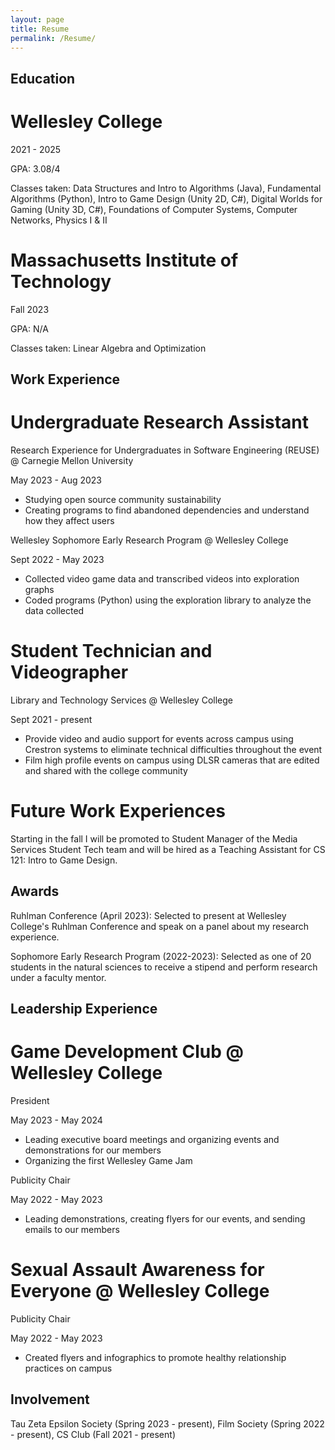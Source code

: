 ```yaml
---
layout: page
title: Resume
permalink: /Resume/
---
```

 
## Education 
 
# Wellesley College
2021 - 2025

GPA: 3.08/4

Classes taken: Data Structures and Intro to Algorithms (Java), Fundamental Algorithms (Python), Intro to Game Design (Unity 2D, C#), Digital Worlds for Gaming (Unity 3D, C#), Foundations of Computer Systems, Computer Networks, Physics I & II

# Massachusetts Institute of Technology
Fall 2023

GPA: N/A

Classes taken: Linear Algebra and Optimization

## Work Experience

# Undergraduate Research Assistant
Research Experience for Undergraduates in Software Engineering (REUSE) @ Carnegie Mellon University

May 2023 - Aug 2023
- Studying open source community sustainability
- Creating programs to find abandoned dependencies and understand how they affect users

Wellesley Sophomore Early Research Program @ Wellesley College

Sept 2022 - May 2023
- Collected video game data and transcribed videos into exploration graphs
- Coded programs (Python) using the exploration library to analyze the data collected

# Student Technician and Videographer
Library and Technology Services @ Wellesley College

Sept 2021 - present
- Provide video and audio support for events across campus using Crestron systems to eliminate technical difficulties throughout the event
- Film high profile events on campus using DLSR cameras that are edited and shared with the college community

# Future Work Experiences
Starting in the fall I will be promoted to Student Manager of the Media Services Student Tech team and will be hired as a Teaching Assistant for CS 121: Intro to Game Design.

## Awards

Ruhlman Conference (April 2023): Selected to present at Wellesley College's Ruhlman Conference and speak on a panel about my research experience. 

Sophomore Early Research Program (2022-2023): Selected as one of 20 students in the natural sciences to receive a stipend and perform research under a faculty mentor.

## Leadership Experience

# Game Development Club @ Wellesley College
President

May 2023 - May 2024
- Leading executive board meetings and organizing events and demonstrations for our members
- Organizing the first Wellesley Game Jam


Publicity Chair

May 2022 - May 2023
- Leading demonstrations, creating flyers for our events, and sending emails to our members

# Sexual Assault Awareness for Everyone @ Wellesley College
Publicity Chair 

May 2022 - May 2023
- Created flyers and infographics to promote healthy relationship practices on campus

## Involvement
Tau Zeta Epsilon Society (Spring 2023 - present), Film Society (Spring 2022 - present), CS Club (Fall 2021 - present)
